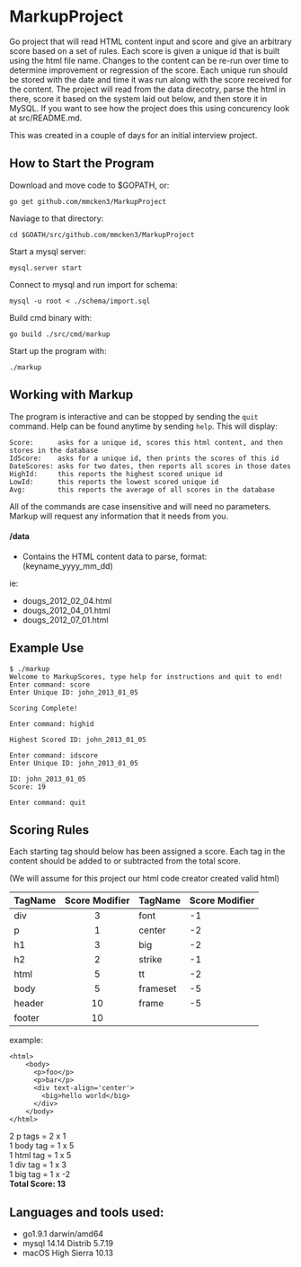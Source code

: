 MarkupProject
=============

Go project that will read HTML content input and score and give an arbitrary score based on a set of rules. Each score is given a unique id that is built using the html file name. Changes to the content can be re-run over time to determine improvement or regression of the score. Each unique run should be stored with the date and time it was run along with the score received for the content. The project will read from the data direcotry, parse the html in there, score it based on the system laid out below, and then store it in MySQL. If you want to see how the project does this using concurency look at src/README.md.

This was created in a couple of days for an initial interview project.

How to Start the Program
------------------------
Download and move code to $GOPATH, or:
```
go get github.com/mmcken3/MarkupProject
```
Naviage to that directory:
```
cd $GOATH/src/github.com/mmcken3/MarkupProject
```
Start a mysql server:
```
mysql.server start
```
Connect to mysql and run import for schema:
```
mysql -u root < ./schema/import.sql
```
Build cmd binary with:
```
go build ./src/cmd/markup
```
Start up the program with:
```
./markup
```

Working with Markup
-------------------
The program is interactive and can be stopped by sending the `quit` command. Help can be found anytime by sending `help`. This will display:
```
Score:      asks for a unique id, scores this html content, and then stores in the database
IdScore:    asks for a unique id, then prints the scores of this id
DateScores: asks for two dates, then reports all scores in those dates
HighId:     this reports the highest scored unique id
LowId:      this reports the lowest scored unique id
Avg:        this reports the average of all scores in the database
```
All of the commands are case insensitive and will need no parameters. Markup will request any information that it needs from you.

#### /data

* Contains the HTML content data to parse, format: (keyname_yyyy_mm_dd)

ie:
* dougs_2012_02_04.html
* dougs_2012_04_01.html
* dougs_2012_07_01.html

Example Use
-----------
```
$ ./markup
Welcome to MarkupScores, type help for instructions and quit to end!
Enter command: score
Enter Unique ID: john_2013_01_05

Scoring Complete!

Enter command: highid

Highest Scored ID: john_2013_01_05

Enter command: idscore
Enter Unique ID: john_2013_01_05

ID: john_2013_01_05
Score: 19

Enter command: quit
```

Scoring Rules
-------------
Each starting tag should below has been assigned a score. Each tag in the content should be added to or subtracted from the total score.

(We will assume for this project our html code creator created valid html)

| TagName | Score Modifier | TagName | Score Modifier |
| ------- | :------------: | ------- | -------------- |
| div     | 3              | font    | -1             |
| p       | 1              | center  | -2             |
| h1      | 3              | big     | -2             |
| h2      | 2              | strike  | -1             |
| html    | 5              | tt      | -2             |
| body    | 5              | frameset| -5             |
| header  | 10             | frame   | -5             |
| footer  | 10             |

example:

````
<html>
    <body>
      <p>foo</p>
      <p>bar</p>
      <div text-align='center'>
        <big>hello world</big>
      </div>
    </body>
</html>
````

2 p tags = 2 x 1 <br>
1 body tag = 1 x 5 <br>
1 html tag = 1 x 5 <br>
1 div tag = 1 x 3 <br>
1 big tag = 1 x -2 <br>
**Total Score: 13**

## Languages and tools used:

* go1.9.1 darwin/amd64
* mysql 14.14 Distrib 5.7.19
* macOS High Sierra 10.13
